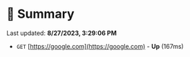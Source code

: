 # 📖 Summary
Last updated: **8/27/2023, 3:29:06 PM**

- `GET` [https://google.com](https://google.com) - **Up** (167ms)
